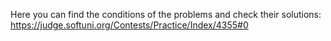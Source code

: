 Here you can find the conditions of the problems and check their solutions:
https://judge.softuni.org/Contests/Practice/Index/4355#0